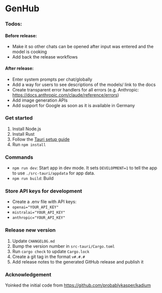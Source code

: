 # GenHub

### Todos:

#### Before release:

- Make it so other chats can be opened after input was entered and the model is cooking
- Add back the release workflows

#### After release:

- Enter system prompts per chat/globally
- Add a way for users to see descriptions of the models/ link to the docs
- Create transparent error handlers for all errors (e.g. Anthropic: https://docs.anthropic.com/claude/reference/errors)
- Add image generation APIs
- Add support for Google as soon as it is available in Germany

### Get started

1. Install Node.js
2. Install Rust
3. Follow the [Tauri setup guide](https://tauri.studio/en/docs/getting-started/intro)
4. Run `npm install`

### Commands

- `npm run dev`: Start app in dev mode. It sets `DEVELOPMENT=1` to tell the app to use `./src-tauri/appdata` for app data.
- `npm run build`: Build

### Store API keys for development

- Create a .env file with API keys:
- `openai="YOUR_API_KEY"`
- `mistralai="YOUR_API_KEY"`
- `anthropic="YOUR_API_KEY"`

### Release new version

1. Update `CHANGELOG.md`
2. Bump the version number in `src-tauri/Cargo.toml`
3. Run `cargo check` to update `Cargo.lock`
4. Create a git tag in the format `v#.#.#`
5. Add release notes to the generated GitHub release and publish it

### Acknowledgement

Yoinked the initial code from https://github.com/probablykasper/kadium
